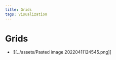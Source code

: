 ```yaml
---
title: Grids
tags: visualization
---
```


# Grids
- ![[../assets/Pasted image 20220411124545.png]]










































